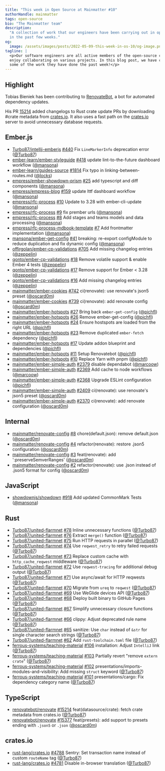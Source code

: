 ```yaml
---
title: "This week in Open Source at Mainmatter #10"
authorHandle: mainmatter
tags: open-source
bio: "The Mainmatter team"
description:
  "A collection of work that our engineers have been carrying out in open-source
  in the past few weeks."
og:
  image: /assets/images/posts/2022-05-09-this-week-in-os-10/og-image.png
tagline: |
  <p>Our software engineers are all active members of the open-source community and
  enjoy collaborating on various projects. In this blog post, we have collected
  some of the work they have done the past week!</p>
---
```


## Highlight

Tobias Bieniek has been contributing to
[RenovateBot](https://github.com/renovatebot/renovate), a bot for automated
dependency updates.

His PR [15214](https://github.com/renovatebot/renovate/pull/15214) added
changelogs to Rust crate update PRs by downloading #crate metadata
from [crates.io](http://crates.io/). It also uses a fast path on
the [crates.io](http://crates.io/) server to avoid unnecessary database
requests.

## Ember.js

- [Turbo87/intellij-emberjs]
  [#440](https://github.com/Turbo87/intellij-emberjs/pull/440) Fix
  `LineMarkerInfo` deprecation error ([@Turbo87])
- [ember-learn/ember-styleguide]
  [#418](https://github.com/ember-learn/ember-styleguide/pull/418) update
  lint-to-the-future dashboard workflow ([@mansona])
- [ember-learn/guides-source]
  [#1814](https://github.com/ember-learn/guides-source/pull/1814) Fix typo in
  linking-between-routes.md ([@locks])
- [empress/ember-showdown-prism]
  [#25](https://github.com/empress/ember-showdown-prism/pull/25) add typescript
  and diff components ([@mansona])
- [empress/empress-blog]
  [#159](https://github.com/empress/empress-blog/pull/159) update lttf dashboard
  workflow ([@mansona])
- [empress/rfc-process] [#10](https://github.com/empress/rfc-process/pull/10)
  Update to 3.28 with ember-cli-update ([@mansona])
- [empress/rfc-process] [#9](https://github.com/empress/rfc-process/pull/9) fix
  prember urls ([@mansona])
- [empress/rfc-process] [#8](https://github.com/empress/rfc-process/pull/8) Add
  stages and teams models and data processing ([@mansona])
- [empress/rfc-process-mdbook-template]
  [#7](https://github.com/empress/rfc-process-mdbook-template/pull/7) Add
  frontmatter implementation ([@mansona])
- [mansona/ember-get-config]
  [#41](https://github.com/mansona/ember-get-config/pull/41) breaking: re-export
  configModule to reduce duplication and fix dynamic config ([@mansona])
- [offirgolan/ember-cp-validations]
  [#705](https://github.com/offirgolan/ember-cp-validations/pull/705) Add
  missing changelog entries ([@zeppelin])
- [qonto/ember-cp-validations]
  [#18](https://github.com/qonto/ember-cp-validations/pull/18) Remove volatile
  support & enable Ember 4 tests ([@zeppelin])
- [qonto/ember-cp-validations]
  [#17](https://github.com/qonto/ember-cp-validations/pull/17) Remove support
  for Ember < 3.28 ([@zeppelin])
- [qonto/ember-cp-validations]
  [#16](https://github.com/qonto/ember-cp-validations/pull/16) Add missing
  changelog entries ([@zeppelin])
- [mainmatter/ember-cookies]
  [#742](https://github.com/mainmatter/ember-cookies/pull/742) ci(renovate): use
  renovate's json5 preset ([@oscard0m])
- [mainmatter/ember-cookies]
  [#739](https://github.com/mainmatter/ember-cookies/pull/739) ci(renovate): add
  renovate config ([@oscard0m])
- [mainmatter/ember-hotspots]
  [#27](https://github.com/mainmatter/ember-hotspots/pull/27) Bring back
  `ember-get-config` ([@pichfl])
- [mainmatter/ember-hotspots]
  [#26](https://github.com/mainmatter/ember-hotspots/pull/26) Remove
  ember-get-config ([@pichfl])
- [mainmatter/ember-hotspots]
  [#24](https://github.com/mainmatter/ember-hotspots/pull/24) Ensure hostspots
  are loaded from the right URL ([@pichfl])
- [mainmatter/ember-hotspots]
  [#23](https://github.com/mainmatter/ember-hotspots/pull/23) Remove duplicated
  `ember-fetch` dependency ([@pichfl])
- [mainmatter/ember-hotspots]
  [#17](https://github.com/mainmatter/ember-hotspots/pull/17) Update addon
  blueprint and dependencies ([@pichfl])
- [mainmatter/ember-hotspots]
  [#11](https://github.com/mainmatter/ember-hotspots/pull/11) Setup Renovatebot
  ([@pichfl])
- [mainmatter/ember-hotspots]
  [#10](https://github.com/mainmatter/ember-hotspots/pull/10) Replace Yarn with
  pnpm ([@pichfl])
- [mainmatter/ember-simple-auth]
  [#2379](https://github.com/mainmatter/ember-simple-auth/pull/2379) disable
  dependabot ([@marcoow])
- [mainmatter/ember-simple-auth]
  [#2369](https://github.com/mainmatter/ember-simple-auth/pull/2369) Add cache
  to node workflows ([@marcoow])
- [mainmatter/ember-simple-auth]
  [#2368](https://github.com/mainmatter/ember-simple-auth/pull/2368) Upgrade
  ESLint configuration ([@pichfl])
- [mainmatter/ember-simple-auth]
  [#2409](https://github.com/mainmatter/ember-simple-auth/pull/2409)
  ci(renovate): use renovate's json5 preset ([@oscard0m])
- [mainmatter/ember-simple-auth]
  [#2370](https://github.com/mainmatter/ember-simple-auth/pull/2370)
  ci(renovate): add renovate configuration ([@oscard0m])

## Internal

- [mainmatter/renovate-config]
  [#8](https://github.com/mainmatter/renovate-config/pull/8)
  chore(default.json): remove default.json ([@oscard0m])
- [mainmatter/renovate-config]
  [#4](https://github.com/mainmatter/renovate-config/pull/4) refactor(renovate):
  restore .json5 configuration ([@oscard0m])
- [mainmatter/renovate-config]
  [#3](https://github.com/mainmatter/renovate-config/pull/3) feat(renovate): add
  ':preserveSemverRanges' ([@oscard0m])
- [mainmatter/renovate-config]
  [#2](https://github.com/mainmatter/renovate-config/pull/2) refactor(renovate):
  use .json instead of .json5 format for config ([@oscard0m])

## JavaScript

- [showdownjs/showdown] [#918](https://github.com/showdownjs/showdown/pull/918)
  Add updated CommonMark Tests ([@mansona])

## Rust

- [Turbo87/united-flarmnet]
  [#78](https://github.com/Turbo87/united-flarmnet/pull/78) Inline unnecessary
  functions ([@Turbo87])
- [Turbo87/united-flarmnet]
  [#76](https://github.com/Turbo87/united-flarmnet/pull/76) Extract `merge()`
  function ([@Turbo87])
- [Turbo87/united-flarmnet]
  [#75](https://github.com/Turbo87/united-flarmnet/pull/75) Run HTTP requests in
  parallel ([@Turbo87])
- [Turbo87/united-flarmnet]
  [#74](https://github.com/Turbo87/united-flarmnet/pull/74) Use `reqwest_retry`
  to retry failed requests ([@Turbo87])
- [Turbo87/united-flarmnet]
  [#73](https://github.com/Turbo87/united-flarmnet/pull/73) Replace custom cache
  with `http_cache_reqwest` middleware ([@Turbo87])
- [Turbo87/united-flarmnet]
  [#72](https://github.com/Turbo87/united-flarmnet/pull/72) Use
  `reqwest-tracing` for additional debug output ([@Turbo87])
- [Turbo87/united-flarmnet]
  [#71](https://github.com/Turbo87/united-flarmnet/pull/71) Use async/await for
  HTTP reqwests ([@Turbo87])
- [Turbo87/united-flarmnet]
  [#70](https://github.com/Turbo87/united-flarmnet/pull/70) Migrate from `ureq`
  to `reqwest` ([@Turbo87])
- [Turbo87/united-flarmnet]
  [#69](https://github.com/Turbo87/united-flarmnet/pull/69) Use WeGlide devices
  API ([@Turbo87])
- [Turbo87/united-flarmnet]
  [#68](https://github.com/Turbo87/united-flarmnet/pull/68) Deploy built binary
  to GitHub Pages ([@Turbo87])
- [Turbo87/united-flarmnet]
  [#67](https://github.com/Turbo87/united-flarmnet/pull/67) Simplify unnecessary
  closure functions ([@Turbo87])
- [Turbo87/united-flarmnet]
  [#66](https://github.com/Turbo87/united-flarmnet/pull/66) clippy: Adjust
  deprecated rule name ([@Turbo87])
- [Turbo87/united-flarmnet]
  [#65](https://github.com/Turbo87/united-flarmnet/pull/65) sanitize: Use `char`
  instead of `&str` for single character search strings ([@Turbo87])
- [Turbo87/united-flarmnet]
  [#62](https://github.com/Turbo87/united-flarmnet/pull/62) Add
  `rust-toolchain.toml` file ([@Turbo87])
- [ferrous-systems/teaching-material]
  [#106](https://github.com/ferrous-systems/teaching-material/pull/106)
  installation: Adjust `IntelliJ` link ([@Turbo87])
- [ferrous-systems/teaching-material]
  [#103](https://github.com/ferrous-systems/teaching-material/pull/103)
  Partially revert "remove `extern crate`" ([@Turbo87])
- [ferrous-systems/teaching-material]
  [#102](https://github.com/ferrous-systems/teaching-material/pull/102)
  presentations/imports-modules-and-visibility: Add missing `struct` keyword
  ([@Turbo87])
- [ferrous-systems/teaching-material]
  [#101](https://github.com/ferrous-systems/teaching-material/pull/101)
  presentations/cargo: Fix dependency category name ([@Turbo87])

## TypeScript

- [renovatebot/renovate]
  [#15214](https://github.com/renovatebot/renovate/pull/15214)
  feat(datasource/crate): fetch crate metadata from crates.io ([@Turbo87])
- [renovatebot/renovate]
  [#15377](https://github.com/renovatebot/renovate/pull/15377) feat(presets):
  add support to presets ending with `.json5` or `.json` ([@oscard0m])

## crates.io

- [rust-lang/crates.io]
  [#4788](https://github.com/rust-lang/crates.io/pull/4788) Sentry: Set
  transaction name instead of custom `routeName` tag ([@Turbo87])
- [rust-lang/crates.io]
  [#4781](https://github.com/rust-lang/crates.io/pull/4781) Disable in-browser
  translation ([@Turbo87])

[@turbo87]: https://github.com/Turbo87
[@locks]: https://github.com/locks
[@mansona]: https://github.com/mansona
[@marcoow]: https://github.com/marcoow
[@oscard0m]: https://github.com/oscard0m
[@pichfl]: https://github.com/pichfl
[@zeppelin]: https://github.com/zeppelin
[turbo87/intellij-emberjs]: https://github.com/Turbo87/intellij-emberjs
[turbo87/united-flarmnet]: https://github.com/Turbo87/united-flarmnet
[ember-learn/ember-styleguide]: https://github.com/ember-learn/ember-styleguide
[ember-learn/guides-source]: https://github.com/ember-learn/guides-source
[empress/ember-showdown-prism]: https://github.com/empress/ember-showdown-prism
[empress/empress-blog]: https://github.com/empress/empress-blog
[empress/rfc-process-mdbook-template]:
  https://github.com/empress/rfc-process-mdbook-template
[empress/rfc-process]: https://github.com/empress/rfc-process
[ferrous-systems/teaching-material]:
  https://github.com/ferrous-systems/teaching-material
[mansona/ember-get-config]: https://github.com/mansona/ember-get-config
[offirgolan/ember-cp-validations]:
  https://github.com/offirgolan/ember-cp-validations
[qonto/ember-cp-validations]: https://github.com/qonto/ember-cp-validations
[renovatebot/renovate]: https://github.com/renovatebot/renovate
[rust-lang/crates.io]: https://github.com/rust-lang/crates.io
[showdownjs/showdown]: https://github.com/showdownjs/showdown
[mainmatter/ember-cookies]: https://github.com/mainmatter/ember-cookies
[mainmatter/ember-hotspots]: https://github.com/mainmatter/ember-hotspots
[mainmatter/ember-simple-auth]: https://github.com/mainmatter/ember-simple-auth
[mainmatter/renovate-config]: https://github.com/mainmatter/renovate-config
